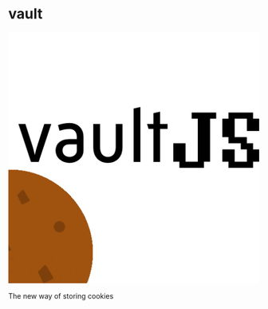 # vault
![VAULTJS](https://raw.githubusercontent.com/JSVault/vault/main/vaultlogo.png)

The new way of storing cookies
